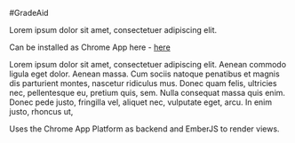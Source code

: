 #GradeAid

Lorem ipsum dolor sit amet, consectetuer adipiscing elit.

Can be installed as Chrome App here - [here](http://example.com/ "GradeAid")

Lorem ipsum dolor sit amet, consectetuer adipiscing elit. Aenean commodo ligula eget dolor. Aenean massa. Cum sociis natoque penatibus et magnis dis parturient montes, nascetur ridiculus mus. Donec quam felis, ultricies nec, pellentesque eu, pretium quis, sem. Nulla consequat massa quis enim. Donec pede justo, fringilla vel, aliquet nec, vulputate eget, arcu. In enim justo, rhoncus ut,

Uses the Chrome App Platform as backend and EmberJS to render views.
